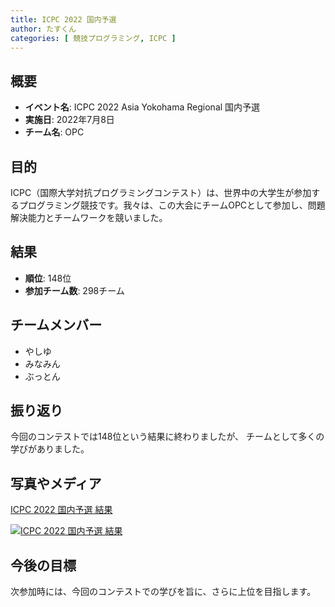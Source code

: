 ```yaml
---
title: ICPC 2022 国内予選
author: たすくん
categories: [ 競技プログラミング, ICPC ]
---
```


## 概要
- **イベント名**: ICPC 2022 Asia Yokohama Regional 国内予選
- **実施日**: 2022年7月8日
- **チーム名**: OPC

## 目的
ICPC（国際大学対抗プログラミングコンテスト）は、世界中の大学生が参加するプログラミング競技です。我々は、この大会にチームOPCとして参加し、問題解決能力とチームワークを競いました。

## 結果
- **順位**: 148位
- **参加チーム数**: 298チーム

## チームメンバー
- やしゆ
- みなみん
- ぶっとん

## 振り返り
今回のコンテストでは148位という結果に終わりましたが、
チームとして多くの学びがありました。

## 写真やメディア

<a href="https://icpc.iisf.or.jp/2022-yokohama/domestic-results/">
    <p>ICPC 2022 国内予選 結果</p>
    <img src="/post/activity/ICPC2022Asia/thumbnail.png" alt="ICPC 2022 国内予選 結果" />
</a>

## 今後の目標
次参加時には、今回のコンテストでの学びを旨に、さらに上位を目指します。
